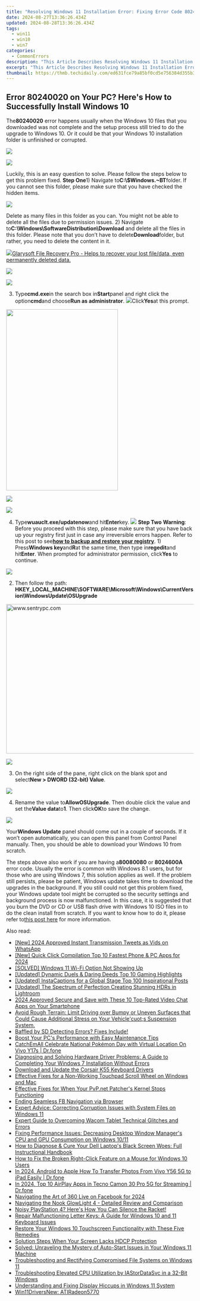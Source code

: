 ```yaml
---
title: "Resolving Windows 11 Installation Error: Fixing Error Code 80240020 Once and for All"
date: 2024-08-27T13:36:26.434Z
updated: 2024-08-28T13:36:26.434Z
tags:
  - win11
  - win10
  - win7
categories:
  - CommonErrors
description: "This Article Describes Resolving Windows 11 Installation Error: Fixing Error Code 80240020 Once and for All"
excerpt: "This Article Describes Resolving Windows 11 Installation Error: Fixing Error Code 80240020 Once and for All"
thumbnail: https://thmb.techidaily.com/ed631fce79a85bf0cd5e756384d355b32be9ff521aba55cfa7af4917eeac790c.jpg
---
```


## Error 80240020 on Your PC? Here's How to Successfully Install Windows 10

The**80240020** error happens usually when the Windows 10 files that you downloaded was not complete and the setup process still tried to do the upgrade to Windows 10\. Or it could be that your Windows 10 installation folder is unfinished or corrupted.

<!-- affiliate ads begin -->
<a href="https://shop.mondly.com/affiliate.php?ACCOUNT=ATISTUDI&AFFILIATE=108875&PATH=https%3A%2F%2Fwww.mondly.com%3FAFFILIATE%3D108875%26RESOURCE%3D%2BEducational%2B970x90%2B"><img src="https://secure.avangate.com/images/merchant/69c418c33ec2e1a4267fa9bb77fa1428/educational-970x90.gif" border="0"></a>
<!-- affiliate ads end -->
![](https://images.drivereasy.com/wp-content/uploads/2016/08/error-code-80240020.jpg)

Luckily, this is an easy question to solve. Please follow the steps below to get this problem fixed. **Step One**1) Navigate to**C:\\$Windows.\~BT**folder. If you cannot see this folder, please make sure that you have checked the hidden items.

![](https://images.drivereasy.com/wp-content/uploads/2016/08/windows-bt-600x427.jpg)

Delete as many files in this folder as you can. You might not be able to delete all the files due to permission issues. 2) Navigate to**C:\\Windows\\SoftwareDistribution\\Download** and delete all the files in this folder. Please note that you don’t have to delete**Download**folder, but rather, you need to delete the content in it.

<!-- affiliate ads begin -->
<a href="https://order.glarysoft.com/order/checkout.php?PRODS=35408920&QTY=1&AFFILIATE=108875&CART=1"><img src="https://secure.avangate.com/images/merchant/6734fa703f6633ab896eecbdfad8953a/products/FR-200-1.png" border="0">Glarysoft File Recovery Pro - Helps to recover your lost file/data, even permanently deleted data. </a>
<!-- affiliate ads end -->
![](https://images.drivereasy.com/wp-content/uploads/2016/08/softwaredistributiondownload.jpg)

<!-- affiliate ads begin -->
<a href="https://store.absolute.com/order/checkout.php?PRODS=4601998&QTY=1&AFFILIATE=108875&CART=1"><img src="https://secure.avangate.com/images/merchant/ef70e26a0b5da778eda3f48014d087cd/728x90_larger-shield.jpg" border="0"></a>
<!-- affiliate ads end -->
3) Type**cmd.exe**in the search box in**Start**panel and right click the option**cmd**and choose**Run as administrator**. ![](https://images.drivereasy.com/wp-content/uploads/2016/08/run-as-administrator.jpg)Click**Yes**at this prompt.

<!-- affiliate ads begin -->
<a href="https://zonlipartnershipprogram.pxf.io/c/5597632/1611407/17882" target="_top" id="1611407"><img src="//a.impactradius-go.com/display-ad/17882-1611407" border="0" alt="" width="300" height="485"/></a><img height="0" width="0" src="https://imp.pxf.io/i/5597632/1611407/17882" style="position:absolute;visibility:hidden;" border="0" />
<!-- affiliate ads end -->
![](https://images.drivereasy.com/wp-content/uploads/2016/08/uac-command-processor.jpg)

<!-- affiliate ads begin -->
<a href="https://secure.2checkout.com/order/checkout.php?PRODS=33729450&QTY=1&AFFILIATE=108875&CART=1"><img src="https://secure.avangate.com/images/merchant/7f687767ccf20fcea1c9dc4a5adc2326/Digisigner_banner_728_x_90_color_version.png" border="0"></a>
<!-- affiliate ads end -->
4) Type**wuauclt.exe/updatenow**and hit**Enter**key. ![](https://images.drivereasy.com/wp-content/uploads/2016/08/img_57b5394edbd33.png) **Step Two** **Warning**: Before you proceed with this step, please make sure that you have back up your registry first just in case any irreversible errors happen. Refer to this post to see[**how to backup and restore your registry**](https://tools.techidaily.com/drivereasy/download/). 1) Press**Windows key**and**R**at the same time, then type in**regedit**and hit**Enter**. When prompted for administrator permission, click**Yes** to continue.

![](https://images.drivereasy.com/wp-content/uploads/2016/10/regedit.png)

2) Then follow the path:   **HKEY\_LOCAL\_MACHINE\\SOFTWARE\\Microsoft\\Windows\\CurrentVersion\\WindowsUpdate\\OSUpgrade**

<!-- affiliate ads begin -->
<a href="https://sentrypc.7eer.net/c/5597632/398453/3022" target="_top" id="398453"><img src="//a.impactradius-go.com/display-ad/3022-398453" border="0" alt="www.sentrypc.com" width="580" height="400"/></a><img height="0" width="0" src="https://sentrypc.7eer.net/i/5597632/398453/3022" style="position:absolute;visibility:hidden;" border="0" />
<!-- affiliate ads end -->
![](https://images.drivereasy.com/wp-content/uploads/2016/10/hkey_local_machinesoftwaremicrosoftwindowscurrentversionwindowsupdateosupgrade-600x394.jpg)

3) On the right side of the pane, right click on the blank spot and select**New > DWORD (32-bit) Value**.

![](https://images.drivereasy.com/wp-content/uploads/2016/10/new-dword-32-bit-value-600x396.jpg)

4) Rename the value to**AllowOSUpgrade**. Then double click the value and set the**Value data**to**1**. Then click**OK**to save the change.

![](https://images.drivereasy.com/wp-content/uploads/2016/10/img_58140207aba43-600x394.jpg)

 Your**Windows Update** panel should come out in a couple of seconds. If it won’t open automatically, you can open this panel from Control Panel manually. Then, you should be able to download your Windows 10 from scratch.

The steps above also work if you are having a**80080080** or **8024600A**  error code. Usually the error is common with Windows 8.1 users, but for those who are using Windows 7, this solution applies as well. If the problem still persists, please be patient, Windows update takes time to download the upgrades in the background. If you still could not get this problem fixed, your Windows update tool might be corrupted so the security settings and background process is now malfunctioned. In this case, it is suggested that you burn the DVD or CD or USB flash drive with Windows 10 ISO files in to do the clean install from scratch. If you want to know how to do it, please refer to[this post here](https://tools.techidaily.com/drivereasy/download/) for more information.

<ins class="adsbygoogle"
     style="display:block"
     data-ad-format="autorelaxed"
     data-ad-client="ca-pub-7571918770474297"
     data-ad-slot="1223367746"></ins>



<ins class="adsbygoogle"
     style="display:block"
     data-ad-client="ca-pub-7571918770474297"
     data-ad-slot="8358498916"
     data-ad-format="auto"
     data-full-width-responsive="true"></ins>

<span class="atpl-alsoreadstyle">Also read:</span>
<div><ul>
<li><a href="https://twitter-videos.techidaily.com/new-2024-approved-instant-transmission-tweets-as-vids-on-whatsapp/"><u>[New] 2024 Approved  Instant Transmission  Tweets as Vids on WhatsApp</u></a></li>
<li><a href="https://fox-boxes.techidaily.com/new-quick-click-compilation-top-10-fastest-phone-and-pc-apps-for-2024/"><u>[New] Quick Click Compilation  Top 10 Fastest Phone & PC Apps for 2024</u></a></li>
<li><a href="https://common-error.techidaily.com/solved-windows-11-wi-fi-option-not-showing-up/"><u>[SOLVED] Windows 11 Wi-Fi Option Not Showing Up</u></a></li>
<li><a href="https://screen-video-capture.techidaily.com/updated-dynamic-duels-and-daring-deeds-top-10-gaming-highlights/"><u>[Updated] Dynamic Duels & Daring Deeds  Top 10 Gaming Highlights</u></a></li>
<li><a href="https://instagram-video-recordings.techidaily.com/updated-instacaptions-for-a-global-stage-top-100-inspirational-posts/"><u>[Updated] InstaCaptions for a Global Stage  Top 100 Inspirational Posts</u></a></li>
<li><a href="https://some-guidance.techidaily.com/updated-the-spectrum-of-perfection-creating-stunning-hdrs-in-lightroom/"><u>[Updated] The Spectrum of Perfection  Creating Stunning HDRs in Lightroom</u></a></li>
<li><a href="https://remote-screen-capture.techidaily.com/2024-approved-secure-and-save-with-these-10-top-rated-video-chat-apps-on-your-smartphone/"><u>2024 Approved  Secure and Save with These 10 Top-Rated Video Chat Apps on Your Smartphone</u></a></li>
<li><a href="https://common-error.techidaily.com/1723212439631-avoid-rough-terrain-limit-driving-over-bumpy-or-uneven-surfaces-that-could-cause-additional-stress-on-your-vehiclecuots-suspension-system/"><u>Avoid Rough Terrain: Limit Driving over Bumpy or Uneven Surfaces that Could Cause Additional Stress on Your Vehicle'cuot;s Suspension System.</u></a></li>
<li><a href="https://common-error.techidaily.com/1723210148490-baffled-by-sd-detecting-errors-fixes-include/"><u>Baffled by SD Detecting Errors? Fixes Include!</u></a></li>
<li><a href="https://common-error.techidaily.com/boost-your-pcs-performance-with-easy-maintenance-tips/"><u>Boost Your PC's Performance with Easy Maintenance Tips</u></a></li>
<li><a href="https://change-location.techidaily.com/catchemall-celebrate-national-pokemon-day-with-virtual-location-on-vivo-y17s-drfone-by-drfone-virtual-android/"><u>CatchEmAll Celebrate National Pokémon Day with Virtual Location On Vivo Y17s | Dr.fone</u></a></li>
<li><a href="https://common-error.techidaily.com/diagnosing-and-solving-hardware-driver-problems-a-guide-to-completing-your-windows-7-installation-without-errors/"><u>Diagnosing and Solving Hardware Driver Problems: A Guide to Completing Your Windows 7 Installation Without Errors</u></a></li>
<li><a href="https://hardware-updates.techidaily.com/download-and-update-the-corsair-k55-keyboard-drivers/"><u>Download and Update the Corsair K55 Keyboard Drivers</u></a></li>
<li><a href="https://common-error.techidaily.com/effective-fixes-for-a-non-working-touchpad-scroll-wheel-on-windows-and-mac/"><u>Effective Fixes for a Non-Working Touchpad Scroll Wheel on Windows and Mac</u></a></li>
<li><a href="https://common-error.techidaily.com/effective-fixes-for-when-your-pvpnet-patchers-kernel-stops-functioning/"><u>Effective Fixes for When Your PvP.net Patcher's Kernel Stops Functioning</u></a></li>
<li><a href="https://facebook.techidaily.com/ending-seamless-fb-navigation-via-browser/"><u>Ending Seamless FB Navigation via Browser</u></a></li>
<li><a href="https://common-error.techidaily.com/expert-advice-correcting-corruption-issues-with-system-files-on-windows-11/"><u>Expert Advice: Correcting Corruption Issues with System Files on Windows 11</u></a></li>
<li><a href="https://common-error.techidaily.com/expert-guide-to-overcoming-wacom-tablet-technical-glitches-and-errors/"><u>Expert Guide to Overcoming Wacom Tablet Technical Glitches and Errors</u></a></li>
<li><a href="https://common-error.techidaily.com/fixing-performance-issues-decreasing-desktop-window-managers-cpu-and-gpu-consumption-on-windows-1011/"><u>Fixing Performance Issues: Decreasing Desktop Window Manager's CPU and GPU Consumption on Windows 10/11</u></a></li>
<li><a href="https://common-error.techidaily.com/how-to-diagnose-and-cure-your-dell-laptops-black-screen-woes-full-instructional-handbook/"><u>How to Diagnose & Cure Your Dell Laptop's Black Screen Woes: Full Instructional Handbook</u></a></li>
<li><a href="https://common-error.techidaily.com/how-to-fix-the-broken-right-click-feature-on-a-mouse-for-windows-10-users/"><u>How to Fix the Broken Right-Click Feature on a Mouse for Windows 10 Users</u></a></li>
<li><a href="https://android-transfer.techidaily.com/in-2024-android-to-apple-how-to-transfer-photos-from-vivo-y56-5g-to-ipad-easily-drfone-by-drfone-transfer-from-android-transfer-from-android/"><u>In 2024, Android to Apple How To Transfer Photos From Vivo Y56 5G to iPad Easily | Dr.fone</u></a></li>
<li><a href="https://screen-mirror.techidaily.com/in-2024-top-10-airplay-apps-in-tecno-camon-30-pro-5g-for-streaming-drfone-by-drfone-android/"><u>In 2024, Top 10 AirPlay Apps in Tecno Camon 30 Pro 5G for Streaming | Dr.fone</u></a></li>
<li><a href="https://facebook-video-content.techidaily.com/navigating-the-art-of-360-live-on-facebook-for-2024/"><u>Navigating the Art of 360 Live on Facebook for 2024</u></a></li>
<li><a href="https://buynow-info.techidaily.com/navigating-the-nook-glowlight-4-detailed-review-and-comparison/"><u>Navigating the Nook GlowLight 4 - Detailed Review and Comparison</u></a></li>
<li><a href="https://common-error.techidaily.com/1723209764696-noisy-playstation-4-heres-how-you-can-silence-the-racket/"><u>Noisy PlayStation 4? Here's How You Can Silence the Racket!</u></a></li>
<li><a href="https://common-error.techidaily.com/repair-malfunctioning-letter-keys-a-guide-for-windows-10-and-11-keyboard-issues/"><u>Repair Malfunctioning Letter Keys: A Guide for Windows 10 and 11 Keyboard Issues</u></a></li>
<li><a href="https://common-error.techidaily.com/restore-your-windows-10-touchscreen-functionality-with-these-five-remedies/"><u>Restore Your Windows 10 Touchscreen Functionality with These Five Remedies</u></a></li>
<li><a href="https://common-error.techidaily.com/solution-steps-when-your-screen-lacks-hdcp-protection/"><u>Solution Steps When Your Screen Lacks HDCP Protection</u></a></li>
<li><a href="https://common-error.techidaily.com/solved-unraveling-the-mystery-of-auto-start-issues-in-your-windows-11-machine/"><u>Solved: Unraveling the Mystery of Auto-Start Issues in Your Windows 11 Machine</u></a></li>
<li><a href="https://common-error.techidaily.com/troubleshooting-and-rectifying-compromised-file-systems-on-windows-11/"><u>Troubleshooting and Rectifying Compromised File Systems on Windows 11</u></a></li>
<li><a href="https://common-error.techidaily.com/troubleshooting-elevated-cpu-utilization-by-iastordatasvc-in-a-32-bit-windows/"><u>Troubleshooting Elevated CPU Utilization by IAStorDataSvc in a 32-Bit Windows</u></a></li>
<li><a href="https://common-error.techidaily.com/understanding-and-fixing-display-hiccups-in-windows-11-system/"><u>Understanding and Fixing Display Hiccups in Windows 11 System</u></a></li>
<li><a href="https://driver-install.techidaily.com/win11driversnew-atiradeon5770/"><u>Win11DriversNew: ATIRadeon5770</u></a></li>
</ul></div>
